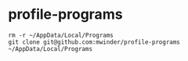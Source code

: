# profile-programs

```
rm -r ~/AppData/Local/Programs
git clone git@github.com:mwinder/profile-programs ~/AppData/Local/Programs
```
